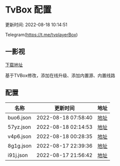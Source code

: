 # TvBox 配置

更新时间: 2022-08-18 10:14:51

Telegram(https://t.me/tvplayerBox)

## 一影视

[下载地址](https://ghproxy.com/https://raw.githubusercontent.com/tv-player/apks/main/live/一影视_1.0.1.apk)

基于TVBox修改，添加在线升级、添加内置源、内置线路


## 配置


|   名称  | 更新时间  |地址  |
|  ----  | ----  |----  |
|  buo6.json | 2022-08-18 07:58:40 |[地址](https://box.okeybox.top/tv/buo6.json) |
|  57yz.json | 2022-08-18 02:14:53 |[地址](https://box.okeybox.top/tv/57yz.json) |
|  v4p6.json | 2022-08-18 00:28:35 |[地址](https://box.okeybox.top/tv/v4p6.json) |
|  8g1g.json | 2022-08-17 22:39:36 |[地址](https://box.okeybox.top/tv/8g1g.json) |
|  i91j.json | 2022-08-17 21:56:42 |[地址](https://box.okeybox.top/tv/i91j.json) |
  
